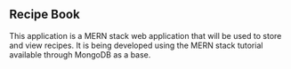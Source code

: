 ## Recipe Book
This application is a MERN stack web application that will be used to store and view recipes. It is being developed using the MERN stack tutorial available through MongoDB as a base.
